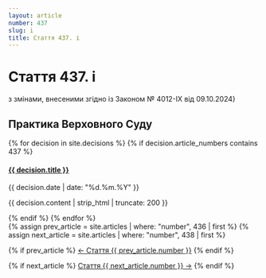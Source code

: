 ```yaml
---
layout: article
number: 437
slug: i
title: Стаття 437. і
---
```


# Стаття 437. і

з змінами, внесеними згідно із Законом № 4012-IX від 09.10.2024}

## Практика Верховного Суду

<div class="decisions-container">
{% for decision in site.decisions %}
  {% if decision.article_numbers contains 437 %}
    <div class="decision-item">
      <h4><a href="{{ decision.url }}">{{ decision.title }}</a></h4>
      <p class="decision-date">{{ decision.date | date: "%d.%m.%Y" }}</p>
      <p class="decision-excerpt">{{ decision.content | strip_html | truncate: 200 }}</p>
    </div>
  {% endif %}
{% endfor %}
</div>

<div class="article-navigation">
  {% assign prev_article = site.articles | where: "number", 436 | first %}
  {% assign next_article = site.articles | where: "number", 438 | first %}
  
  {% if prev_article %}
    <a href="{{ prev_article.url }}" class="prev-article">← Стаття {{ prev_article.number }}</a>
  {% endif %}
  
  {% if next_article %}
    <a href="{{ next_article.url }}" class="next-article">Стаття {{ next_article.number }} →</a>
  {% endif %}
</div>
